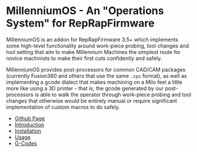 # MillenniumOS - An "Operations System" for RepRapFirmware

MillenniumOS is an addon for RepRapFirmware 3.5+ which implements some high-level functionality around work-piece probing, tool changes and tool setting that aim to make Millennium Machines the simplest route for novice machinists to make their first cuts confidently and safely.

MillenniumOS provides post-processors for common CAD/CAM packages (currently Fusion360 and others that use the same `.cps` format), as well as implementing a gcode dialect that makes machining on a Milo feel a little more like using a 3D printer - that is, the gcode generated by our post-processors is able to walk the operator through work-piece probing and tool changes that otherwise would be entirely manual or require significant implementation of custom macros to do safely.

- [Github Page](https://github.com/MillenniumMachines/MillenniumOS)
- [Introduction](./manual/chapters/10_introduction.md)
- [Installation](./manual/chapters/20_installation.md)
- [Usage](./manual/chapters/30_usage.md)
- [G-Codes](./manual/chapters/40_gcodes.md)
